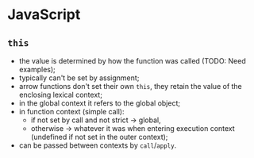 JavaScript
==========

`this`
------
- the value is determined by how the function was called (TODO: Need examples);
- typically can't be set by assignment;
- arrow functions don't set their own `this`, they retain the value of the 
  enclosing lexical context;
- in the global context it refers to the global object;
- in function context (simple call):
  - if not set by call and not strict -> global,
  - otherwise -> whatever it was when entering execution context (undefined if
    not set in the outer context);
- can be passed between contexts by `call`/`apply`.

